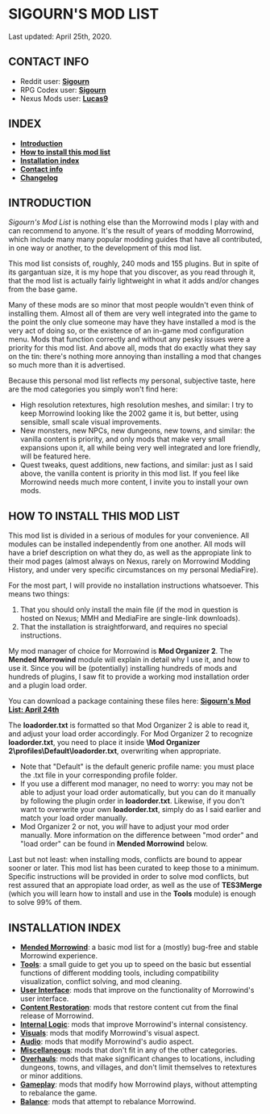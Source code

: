 # SIGOURN'S MOD LIST

Last updated: April 25th, 2020.

## CONTACT INFO

- Reddit user: [**Sigourn**](https://www.reddit.com/user/Sigourn)
- RPG Codex user: [**Sigourn**](https://rpgcodex.net/forums/index.php?members/sigourn.21476/)
- Nexus Mods user: [**Lucas9**](https://www.nexusmods.com/morrowind/users/14600469)

## INDEX

- [**Introduction**](https://github.com/Sigourn/morrowind-improved/blob/master/readme.md#introduction)
- [**How to install this mod list**](https://github.com/Sigourn/morrowind-improved/blob/master/readme.md#how-to-install-this-mod-list)
- [**Installation index**](https://github.com/Sigourn/morrowind-improved/blob/master/readme.md#installation-index)
- [**Contact info**](https://github.com/Sigourn/morrowind-improved/blob/master/readme.md#contact-info)
- [**Changelog**](https://github.com/Sigourn/morrowind-improved/blob/master/changelog.md)

## INTRODUCTION

*Sigourn's Mod List* is nothing else than the Morrowind mods I play with and can recommend to anyone. It's the result of years of modding Morrowind, which include many many popular modding guides that have all contributed, in one way or another, to the development of this mod list.

This mod list consists of, roughly, 240 mods and 155 plugins. But in spite of its gargantuan size, it is my hope that you discover, as you read through it, that the mod list is actually fairly lightweight in what it adds and/or changes from the base game.

Many of these mods are so minor that most people wouldn't even think of installing them. Almost all of them are very well integrated into the game to the point the only clue someone may have they have installed a mod is the very act of doing so, or the existence of an in-game mod configuration menu. Mods that function correctly and without any pesky issues were a priority for this mod list. And above all, mods that do exactly what they say on the tin: there's nothing more annoying than installing a mod that changes so much more than it is advertised.

Because this personal mod list reflects my personal, subjective taste, here are the mod categories you simply won't find here:

- High resolution retextures, high resolution meshes, and similar: I try to keep Morrowind looking like the 2002 game it is, but better, using sensible, small scale visual improvements.
- New monsters, new NPCs, new dungeons, new towns, and similar: the vanilla content is priority, and only mods that make very small expansions upon it, all while being very well integrated and lore friendly, will be featured here.
- Quest tweaks, quest additions, new factions, and similar: just as I said above, the vanilla content is priority in this mod list. If you feel like Morrowind needs much more content, I invite you to install your own mods.

## HOW TO INSTALL THIS MOD LIST

This mod list is divided in a serious of modules for your convenience. All modules can be installed independently from one another. All mods will have a brief description on what they do, as well as the appropiate link to their mod pages (almost always on Nexus, rarely on Morrowind Modding History, and under very specific circumstances on my personal MediaFire).

For the most part, I will provide no installation instructions whatsoever. This means two things:

1. That you should only install the main file (if the mod in question is hosted on Nexus; MMH and MediaFire are single-link downloads).
2. That the installation is straightforward, and requires no special instructions.

My mod manager of choice for Morrowind is **Mod Organizer 2**. The **Mended Morrowind** module will explain in detail why I use it, and how to use it. Since you will be (potentially) installing hundreds of mods and hundreds of plugins, I saw fit to provide a working mod installation order and a plugin load order.

You can download a package containing these files here: [**Sigourn's Mod List: April 24th**](https://www.mediafire.com/file/rn54ks1uv1x6vr2/Sigourn%27s_Mod_List_%28April_24th%29.zip/file)

The **loadorder.txt** is formatted so that Mod Organizer 2 is able to read it, and adjust your load order accordingly. For Mod Organizer 2 to recognize **loadorder.txt**, you need to place it inside **\Mod Organizer 2\profiles\Default\loadorder.txt**, overwriting when appropriate. 
- Note that "Default" is the default generic profile name: you must place the .txt file in your corresponding profile folder. 
- If you use a different mod manager, no need to worry: you may not be able to adjust your load order automatically, but you can do it manually by following the plugin order in **loadorder.txt**. Likewise, if you don't want to overwrite your own **loadorder.txt**, simply do as I said earlier and match your load order manually.
- Mod Organizer 2 or not, you *will* have to adjust your mod order manually. More information on the difference between "mod order" and "load order" can be found in **Mended Morrowind** below.

Last but not least: when installing mods, conflicts are bound to appear sooner or later. This mod list has been curated to keep those to a minimum. Specific instructions will be provided in order to solve mod conflicts, but rest assured that an appropiate load order, as well as the use of **TES3Merge** (which you will learn how to install and use in the **Tools** module) is enough to solve 99% of them.

## INSTALLATION INDEX

- [**Mended Morrowind**](https://github.com/Sigourn/morrowind-improved/blob/master/mendedmw.md): a basic mod list for a (mostly) bug-free and stable Morrowind experience.
- [**Tools**](https://github.com/Sigourn/morrowind-improved/blob/master/mwtools.md): a small guide to get you up to speed on the basic but essential functions of different modding tools, including compatibility visualization, conflict solving, and mod cleaning.
- [**User Interface**](https://github.com/Sigourn/morrowind-improved/blob/master/userinterface.md): mods that improve on the functionality of Morrowind's user interface.
- [**Content Restoration**](https://github.com/Sigourn/morrowind-improved/blob/master/contentrestoration.md): mods that restore content cut from the final release of Morrowind.
- [**Internal Logic**](https://github.com/Sigourn/morrowind-improved/blob/master/internallogic.md): mods that improve Morrowind's internal consistency.
- [**Visuals**](https://github.com/Sigourn/morrowind-improved/blob/master/visuals.md): mods that modify Morrowind's visual aspect.
- [**Audio**](https://github.com/Sigourn/morrowind-improved/blob/master/audio.md): mods that modify Morrowind's audio aspect.
- [**Miscellaneous**](https://github.com/Sigourn/morrowind-improved/blob/master/miscellaneous.md): mods that don't fit in any of the other categories.
- [**Overhauls**](https://github.com/Sigourn/morrowind-improved/blob/master/overhauls.md): mods that make significant changes to locations, including dungeons, towns, and villages, and don't limit themselves to retextures or minor additions.
- [**Gameplay**](https://github.com/Sigourn/morrowind-improved/blob/master/gameplay.md): mods that modify how Morrowind plays, without attempting to rebalance the game.
- [**Balance**](https://github.com/Sigourn/morrowind-improved/blob/master/balance.md): mods that attempt to rebalance Morrowind.
